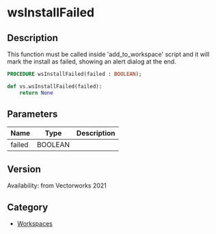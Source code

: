 # wsInstallFailed

## Description
This function must be called inside 'add_to_workspace' script and it will mark the install as failed, showing an alert dialog at the end.

```pascal
PROCEDURE wsInstallFailed(failed : BOOLEAN);
```

```python
def vs.wsInstallFailed(failed):
    return None
```

## Parameters
|Name|Type|Description|
|---|---|---|
|failed|BOOLEAN|   |

## Version
Availability: from Vectorworks 2021

## Category
* [Workspaces](../Categories/Workspaces.md)
